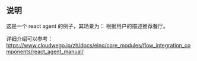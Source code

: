 ## 说明

这是一个 react agent 的例子，其场景为： 根据用户的描述推荐餐厅。

详细介绍可以参考： https://www.cloudwego.io/zh/docs/eino/core_modules/flow_integration_components/react_agent_manual/
